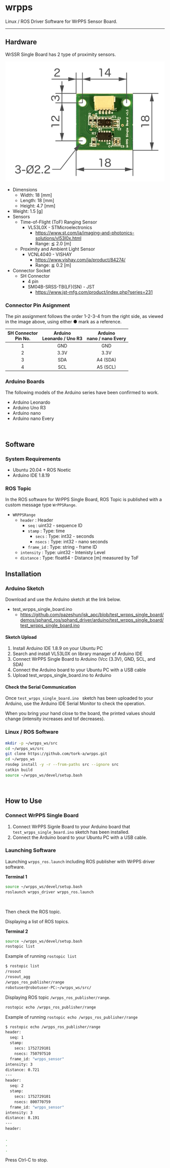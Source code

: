# wrpps

Linux / ROS Driver Software for WrPPS Sensor Board.

---

## Hardware

WrSSR Single Board has 2 type of proximity sensors.

![WrPPS Single Board v1.1 Dimensions](wrpps_driver/doc/images/wrpps-single-board_dimensions_small.png)

- Dimensions
  - Width: 18 [mm]
  - Length: 18 [mm]
  - Height: 4.7 [mm]
- Weight: 1.5 [g]
- Sensors
  - Time-of-Flight (ToF) Ranging Sensor
    - VL53L0X - STMicroelectronics
      - https://www.st.com/ja/imaging-and-photonics-solutions/vl53l0x.html
      - Range: ≦ 2.0 [m]
  - Proximity and Ambient Light Sensor
    - VCNL4040 - VISHAY
      - https://www.vishay.com/ja/product/84274/
      - Range: ≦ 0.2 [m]
- Connector Socket
  - SH Connector
    - 4 pin
    - SM04B-SRSS-TB(LF)(SN) - JST
      - https://www.jst-mfg.com/product/index.php?series=231


### Connector Pin Asignment

The pin assignment follows the order 1-2-3-4 from the right side, as viewed in the image above, using either ● mark as a reference.

SH Connector<br> Pin No. | Arduino<br> Leonardo / Uno R3 | Arduino<br> nano / nano Every
:---: | :---: | :---:
1 | GND | GND
2 | 3.3V | 3.3V
3 | SDA | A4 (SDA)
4 | SCL | A5 (SCL)


### Arduino Boards

The following models of the Arduino series have been confirmed to work.

- Arduino Leonardo
- Arduino Uno R3
- Arduino nano
- Arduino nano Every

<br>


## Software

### System Requirements

- Ubuntu 20.04 + ROS Noetic
- Arduino IDE 1.8.19


### ROS Topic

In the ROS software for WrPPS Single Board, ROS Topic is published with a custom message type `WrPPSRange`.

- `WRPPSRange`
  - `header` : Header
    - `seq` : uint32 - sequence ID
    - `stamp` : Type: time
      - `secs` : Type: int32 - seconds
      - `nsecs` : Type: int32 - nano seconds
    - `frame_id` : Type: string - frame ID
  - `intensity` : Type: uint32 - Intenisty Level
  - `distance` : Type: float64 - Distance [m] measured by ToF


## Installation

### Arduino Sketch

Download and use the Arduino sketch at the link below.

- test_wrpps_single_board.ino
  - https://github.com/pazeshun/jsk_apc/blob/test_wrpps_single_board/demos/sphand_ros/sphand_driver/arduino/test_wrpps_single_board/test_wrpps_single_board.ino

#### Sketch Upload

1. Install Arduino IDE 1.8.9 on your Ubuntu PC
2. Search and install VL53L0X on library manager of Arduino IDE
3. Connect WrPPS Single Board to Arduino (Vcc (3.3V), GND, SCL, and SDA)
4. Connect the Arduino board to your Ubuntu PC with a USB cable
5. Upload test_wrpps_single_board.ino to Arduino

#### Check the Serial Communication

Once `test_wrpps_single_board.ino ` sketch has been uploaded to your Arduino, use the Arduino IDE Serial Monitor to check the operation.

When you bring your hand close to the board, the printed values should change (intensity increases and tof decreases).


### Linux / ROS Software

``` bash
mkdir -p ~/wrpps_ws/src
cd ~/wrpps_ws/src
git clone https://github.com/tork-a/wrpps.git
cd ~/wrpps_ws
rosdep install -y -r --from-paths src --ignore src
catkin build
source ~/wrpps_ws/devel/setup.bash
```

<br>

## How to Use


### Connect WrPPS Single Board

1. Connect WrPPS Signle Board to your Arduino board that `test_wrpps_single_board.ino` sketch has been installed.
2. Connect the Arduino board to your Ubuntu PC with a USB cable.


### Launching Software

Launching `wrpps_ros.launch` including ROS publisher with WrPPS driver software.

**Terminal 1**
``` bash
source ~/wrpps_ws/devel/setup.bash
roslaunch wrpps_driver wrpps_ros.launch
```

<br>

Then check the ROS topic.

Displaying a list of ROS topics.

**Terminal 2**
``` bash
source ~/wrpps_ws/devel/setup.bash
rostopic list
```

Example of running `rostopic list`

``` bash
$ rostopic list
/rosout
/rosout_agg
/wrpps_ros_publisher/range
robotuser@robotuser-PC:~/wrpps_ws/src/ 
```

Displaying ROS topic `/wrpps_ros_publisher/range`.

``` bash
rostopic echo /wrpps_ros_publisher/range
```

Example of running `rostopic echo /wrpps_ros_publisher/range`

``` bash
$ rostopic echo /wrpps_ros_publisher/range 
header: 
  seq: 1
  stamp: 
    secs: 1752729101
    nsecs: 750797510
  frame_id: "wrpps_sensor"
intensity: 3
distance: 0.721
---
header: 
  seq: 2
  stamp: 
    secs: 1752729101
    nsecs: 800770759
  frame_id: "wrpps_sensor"
intensity: 3
distance: 8.191
---
header: 

.
.
.
```


Press Ctrl-C to stop.

